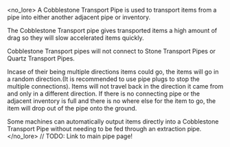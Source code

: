 <no_lore>
A Cobblestone Transport Pipe is used to transport items from a pipe into either another adjacent pipe or inventory.

The Cobblestone Transport pipe gives transported items a high amount of drag so they will slow accelerated items quickly.

Cobblestone Transport pipes will not connect to Stone Transport Pipes or Quartz Transport Pipes.

Incase of their being multiple directions items could go, the items will go in a random direction.(It is recommended to use pipe plugs to stop the multiple connections).
Items will not travel back in the direction it came from and only in a different direction.
If there is no connecting pipe or the adjacent inventory is full and there is no where else for the item to go, the item will drop out of the pipe onto the ground.

Some machines can automatically output items directly into a Cobblestone Transport Pipe without needing to be fed through an extraction pipe.
</no_lore>
// TODO: Link to main pipe page!
